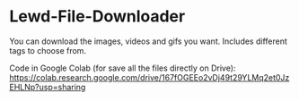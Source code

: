# Lewd-File-Downloader
You can download the images, videos and gifs you want. Includes different tags to choose from.

Code in Google Colab (for save all the files directly on Drive): https://colab.research.google.com/drive/167fOGEEo2vDj49t29YLMq2et0JzEHLNp?usp=sharing
